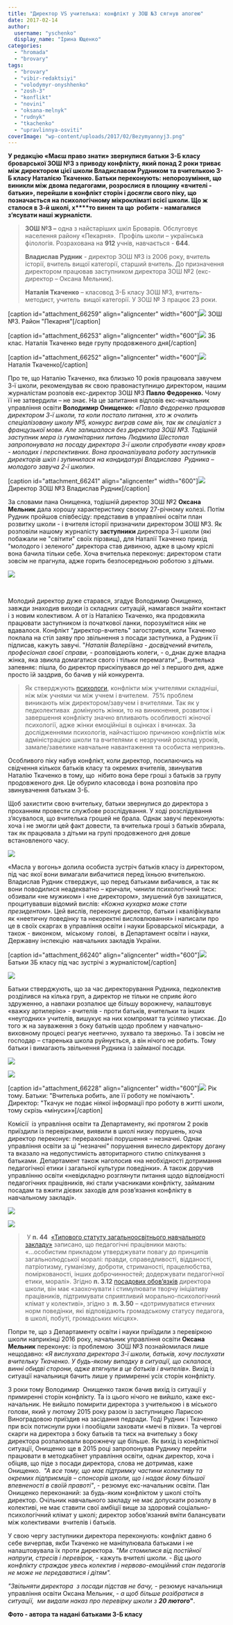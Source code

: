 ```yaml
---
title: "Директор VS учителька: конфлікт у ЗОШ №3 сягнув апогею"
date: 2017-02-14
author: 
  username: "yschenko"
  display_name: "Ірина Ющенко"
categories: 
  - "hromada"
  - "brovary"
tags: 
  - "brovary"
  - "vibir-redaktsiyi"
  - "volodymyr-onyshhenko"
  - "zosh-3"
  - "konflikt"
  - "novini"
  - "oksana-melnyk"
  - "rudnyk"
  - "tkachenko"
  - "upravlinnya-osviti"
coverImage: "wp-content/uploads/2017/02/Bezymyannyj3.png"
---
```


**У редакцію «Маєш право знати» звернулися батьки 3-Б класу броварської ЗОШ №3 з приводу конфлікту, який понад 2 роки триває між директором цієї школи Владиславом Рудником та вчителькою 3-Б класу Наталією Ткаченко. Батьки переконують: непорозуміння, що виникли між двома педагогами, розрослися в площину «вчителі - батьки», перейшли в конфлікт сторін і досягли свого піку, що позначається на психологічному мікрокліматі всієї школи. Що ж сталося в 3-й школі, х****то винен та що  робити - намагалися з’ясувати наші журналісти.**

> **ЗОШ №3 –** одна з найстаріших шкіл Броварів. Обслуговує населення району «Пекарня».  Профіль школи – українська філологія. Розрахована на **912** учнів, навчається - **644**.
> 
> **Владислав Рудник** - директор ЗОШ №3 із 2006 року, вчитель історії, вчитель вищої категорії, старший вчитель. До призначення директором працював заступником директора ЗОШ №2 (екс-директор – Оксана Мельник).
> 
> **Наталія Ткаченко** – класовод 3-Б класу ЗОШ №3, вчитель-методист, учитель  вищої категорії. У ЗОШ № 3 працює 23 роки.

\[caption id="attachment\_66259" align="aligncenter" width="600"\][![](https://mpz.brovary.org/wp-content/uploads/2017/02/41.jpg)](https://mpz.brovary.org/wp-content/uploads/2017/02/41.jpg) ЗОШ №3. Район "Пекарня"\[/caption\]

\[caption id="attachment\_66253" align="aligncenter" width="600"\][![](https://mpz.brovary.org/wp-content/uploads/2017/02/30.jpg)](https://mpz.brovary.org/wp-content/uploads/2017/02/30.jpg) 3Б клас. Наталія Ткаченко веде групу продовженого дня\[/caption\]

\[caption id="attachment\_66252" align="aligncenter" width="600"\][![](https://mpz.brovary.org/wp-content/uploads/2017/02/29.jpg)](https://mpz.brovary.org/wp-content/uploads/2017/02/29.jpg) Наталія Ткаченко\[/caption\]

Про те, що Наталію Ткаченко, яка близько 10 років працювала завучем 3-ї школи, рекомендував як свою правонаступницю директором, нашим журналістам розповів екс-директор ЗОШ №3 **Павло Федоренко.** Чому її не затвердили – не знає. На це запитання відповів екс-начальник управління освіти **Володимир Онищенко:** _«Павло Федоренко працював директором 3-ї школи, та коли постало питання, хто ж очолить спеціалізовану школу №5, конкурс виграв саме він, так як спеціаліст з французької мови. Але залишалася без директора ЗОШ №3. Тодішній заступник мера із гуманітарних питань Людмила Шестопал запропонувала на посаду директора 3-ї школи спробувати «нову кров» - молодих і перспективних. Вона проаналізувала роботу заступників директорів шкіл і зупинилася на кандидатурі Владислава  Рудника – молодого завуча 2-ї школи»._

\[caption id="attachment\_66241" align="aligncenter" width="600"\][![](https://mpz.brovary.org/wp-content/uploads/2017/02/17.jpg)](https://mpz.brovary.org/wp-content/uploads/2017/02/17.jpg) Директор ЗОШ №3 Владислав Рудник\[/caption\]

За словами пана Онищенка, тодішній директор ЗОШ №2 **Оксана Мельник** дала хорошу характеристику своєму 27-річному колезі. Потім Рудник пройшов співбесіду: представив в управлінні освіти план розвитку школи - і вчителя історії призначили директором ЗОШ №3. Як розповіли нашому журналісту **заступники** директора 3-ї школи (які побажали не "світити" своїх пірзвищ), для Наталії Ткаченко прихід "молодого і зеленого" директора став дивиною, адже в цьому кріслі вона бачила тільки себе. Хоча вчителька переконує: директором стати зовсім не прагнула, адже горить безпосередньою роботою з дітьми.

[![](https://mpz.brovary.org/wp-content/uploads/2017/02/27.jpg)](https://mpz.brovary.org/wp-content/uploads/2017/02/27.jpg)

 

Молодий директор дуже старався, згадує Володимир Онищенко, завжди знаходив виходи із складних ситуацій, намагався знайти контакт і з новим колективом. А от із Наталією Ткаченко, яка продовжила працювати заступником із початкової ланки, порозумітися ніяк не вдавалося. Конфлікт "директор-вчитель" загострився, коли Ткаченко поклала на стіл заяву про звільнення з посади заступника, а Рудник її підписав, кажуть завучі. "_Наталія Валеріївна - досвідчений вчитель, професіонал своєї справи,_ - розповідають колеги, - о_днак дуже владна жінка, яка звикла домагатися свого і тільки перемагати"_. Вчителька запевняє: пішла, бо директор прискіпувався до неї з першого дня, адже просто їй заздрив, бо бачив у ній конкурента.

> Як стверджують [психологи](http://5psy.ru/obrazovanie/konflikti-mejdu-uchitelyami.html), конфлікти між учителями складніші, ніж між учнями чи між учнем і вчителем.  75% проблем виникають між директором/завучем і вчителями. Так як у педколективах  домінують жінки, то на виникнення, розвиток і завершення конфлікту значно впливають особливості жіночої психології, адже жінки емоційніші в оцінках і вчинках. За дослідженнями психологів, найчастішою причиною конфліктів між адміністрацією школи та вчителями є незручний розклад уроків, замале/завелике навчальне навантаження та особиста неприязнь.

Особливого піку набув конфлікт, коли директор, посилаючись на свідчення кількох батьків класу та окремих вчителів, звинуватив Наталію Ткаченко в тому, що  нібито вона бере гроші з батьків за групу продовженого дня. Це обурило класовода і вона розповіла про звинувачення батькам 3-Б.

Щоб захистити свою вчительку, батьки звернулися до директора з проханням провести службове розслідування. У ході розслідування з’ясувалося, що вчителька грошей не брала. Однак завучі переконують: хоча і не змогли цей факт довести, та вчителька гроші з батьків збирала, так як працювала з дітьми на групі продовженого дня довше встановленого часу.

[![](https://mpz.brovary.org/wp-content/uploads/2017/02/42.jpg)](https://mpz.brovary.org/wp-content/uploads/2017/02/42.jpg)

«Масла у вогонь» долила особиста зустріч батьків класу із директором, під час якої вони вимагали вибачитися перед їхньою вчителькою. Владислав Рудник стверджує, що перед батьками вибачився, а так як вони поводилися неадекватно – кричали, чинили психологічний тиск: обзивали «не мужиком» і «не директором», змушений був захищатися, процитувавши відомий вислів: _«Кожна кухарка може стати президентом»._ Цей вислів, переконує директор, батьки і кваліфікували як «неетичну поведінку та некоректні висловлювання» і написали про це в своїх скаргах в управління освіти і науки Броварської міськради,  а також - виконком,  міському  голові,  в Департамент освіти і науки, Державну інспекцію  навчальних закладів України.

\[caption id="attachment\_66240" align="aligncenter" width="600"\][![](https://mpz.brovary.org/wp-content/uploads/2017/02/16.jpg)](https://mpz.brovary.org/wp-content/uploads/2017/02/16.jpg) Батьки 3Б класу під час зустрічі з журналістом\[/caption\]

[![](https://mpz.brovary.org/wp-content/uploads/2017/02/10-1.jpg)](https://mpz.brovary.org/wp-content/uploads/2017/02/10-1.jpg)

Батьки стверджують, що за час директорування Рудника, педколектив  розділився на кілька груп, а директор не тільки не сприяє його здруженню, а навпаки розпалює ще більшу ворожнечу, налаштовує «важку артилерію» - вчителів - проти батьків, вчительки та інших «неугодних» учителів, вишукує на них компромат та усіляко утискає. До того ж на зауваження з боку батьків щодо проблем у навчально-виховному процесі реагує неетично, зухвало та зверхньо. Та і зовсім не господар – старенька школа руйнується, а він нічого не робить. Тому батьки і вимагають звільнення Рудника із займаної посади.

[![](https://mpz.brovary.org/wp-content/uploads/2017/02/7-2.jpg)](https://mpz.brovary.org/wp-content/uploads/2017/02/7-2.jpg)

[![](https://mpz.brovary.org/wp-content/uploads/2017/02/13-1.jpg)](https://mpz.brovary.org/wp-content/uploads/2017/02/13-1.jpg)

\[caption id="attachment\_66228" align="aligncenter" width="600"\][![](https://mpz.brovary.org/wp-content/uploads/2017/02/3-2.jpg)](https://mpz.brovary.org/wp-content/uploads/2017/02/3-2.jpg) Рік тому. Батьки: "Вчителька робить, але її роботу не помічають". Директор: "Ткачук не подає ніякої інформації про роботу в житті школи, тому скрізь «мінуси»»\[/caption\]

Комісії  із управління освіти та Департаменту, які протягом 2 років приїздили із перевірками, виявили в школі низку порушень, хоча директор переконує: перераховані порушення – незначні. Однак управління освіти за ці "незначні" порушення винесло директору догану та вказало на недопустимість авторитарного стилю спілкування з батьками. Департамент також наголосив «на необхідності дотримання педагогічної етики і загальної культури поведінки». А також доручив управлінню освіти «невідкладно розглянути питання щодо відповідності педагогічних працівників, які стали учасниками конфлікту, займаним посадам та вжити дієвих заходів для розв’язання конфлікту в навчальному закладі».

[![](https://mpz.brovary.org/wp-content/uploads/2017/02/45.jpg)](https://mpz.brovary.org/wp-content/uploads/2017/02/45.jpg)

[![](https://mpz.brovary.org/wp-content/uploads/2017/02/44yu1.jpg)](https://mpz.brovary.org/wp-content/uploads/2017/02/44yu1.jpg)

>  У **п. 44**  [«Типового статуту загальноосвітнього навчального закладу»](http://search.ligazakon.ua/l_doc2.nsf/link1/TF000037.html) записано, що педагогічні працівники мають: «...особистим прикладом утверджувати повагу до принципів загальнолюдської моралі: правди, справедливості, відданості, патріотизму, гуманізму, доброти, стриманості, працелюбства, поміркованості, інших доброчинностей; додержувати педагогічної етики, моралі». Згідно **п. 3.12** [посадових обов’язків](http://1drv.ms/w/s!AvmWrUUCIfRMgQu8PfkYcQp-OPTq) директора школи, він має «заохочувати і стимулювати творчу ініціативу працівників, підтримувати сприятливий морально-психологічний клімат у колективі», згідно з  **п. 3.50** – «дотримуватися етичних норм поведінки, які відповідають громадському статусу педагога, в школі, побуті, громадських місцях».

Попри те, що з Департаменту освіти і науки приїздили з перевіркою школи наприкінці 2016 року, начальник управління освіти **Оксана Мельник** переконує: із проблемою  ЗОШ №3 познайомилася лише нещодавно: _«Я вислухала директора 3-ї школи, батьків, хочу послухати вчительку Ткаченко. У будь-якому випадку в ситуації, що склалася, винні обидві сторони, адже втягнули в це батьків і вчителів»._ Вихід із ситуації начальниця бачить лише у примиренні усіх сторін конфлікту.

3 роки тому Володимир  Онищенко також бачив вихід із ситуації у примиренні сторін конфлікту. Та із цього нічого не вийшло, каже екс-начальник. Не вийшло помирити директора з учителькою і в міського голови, який у лютому 2015 року разом із заступницею Ларисою Виноградовою приїздив на засідання педради. Тоді Рудник і Ткаченко при всіх потиснули руки і пообіцяли заховати «мечі в піхви». Та чергові скарги на директора з боку батьків та тиск на вчительку з боку директора розпалювали ворожнечу ще більше. Як вихід із конфліктної ситуації, Онищенко ще в 2015 році запропонував Руднику перейти працювати в методкабінет управління освіти, однак директор, хоча і обіцяв, що піде з посади директора, слова не дотримав, каже Онищенко.  _"А все тому, що має підтримку частини колективу та окремих підприємців – спонсорів школи, що і надає йому більшої впевненості в своїй правоті"_, - резюмує екс-начальник освіти. Пан Онищенко переконаний: за будь-яким конфліктом у школі стоїть директор. Очільник навчального закладу не має допускати розколу в колективі, не має ставити свої амбіції вище за здоровий соціально-психологічний клімат у школі; директор зобов'язаний вміти балансувати між колективами  вчителів і батьків.

У свою чергу заступники директора переконують: конфлікт давно б себе вичерпав, якби Ткаченко не маніпулювала батьками і не налаштовувала їх проти директора. _"Ми стомилися від постійної напруги, стресів і перевірок, -_ кажуть вчителі школи. - _Від цього конфлікту страждає увесь колектив і нервово-емоційний стан педагогів не може не передаватися і дітям"._

_"Звільняти директора  з посади підстав не бачу, -_ резюмує начальниця управління освіти Оксана Мельник, _- а щоб більше розібратися в ситуації,  ми видали наказ про перевірку школи з_ **_20 лютого_"**.

**Фото - автора та надані батьками 3-Б класу**
